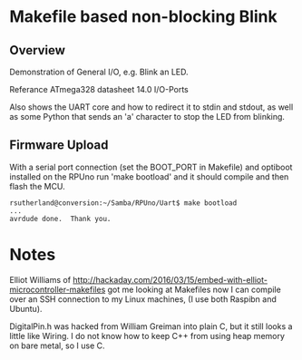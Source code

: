 # Makefile based non-blocking Blink

## Overview

Demonstration of General I/O, e.g. Blink an LED. 

Referance ATmega328 datasheet 14.0 I/O-Ports

Also shows the UART core and how to redirect it to stdin and stdout, as well as some Python that sends an 'a' character to stop the LED from blinking. 

## Firmware Upload

With a serial port connection (set the BOOT_PORT in Makefile) and optiboot installed on the RPUno run 'make bootload' and it should compile and then flash the MCU.

``` 
rsutherland@conversion:~/Samba/RPUno/Uart$ make bootload
...
avrdude done.  Thank you.
``` 

# Notes

Elliot Williams of <http://hackaday.com/2016/03/15/embed-with-elliot-microcontroller-makefiles> got me looking at Makefiles now I can compile over an SSH connection to my Linux machines, (I use both Raspibn and Ubuntu). 

DigitalPin.h was hacked from William Greiman into plain C, but it still looks a little like Wiring. I do not know how to keep C++ from using heap memory on bare metal, so I use C. 

